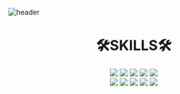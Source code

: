 ![header](https://capsule-render.vercel.app/api?type=waving&color=auto&height=300&section=header&text=Hyeona%20🐣&fontSize=90)

<div align=center><h1>🛠️SKILLS🛠️</h1></div>
<div align=center>
  <img src="https://img.shields.io/badge/JAVA-007396?style=flat-square&logo=java&logoColor=white"/> 
  <img src="https://img.shields.io/badge/SpringBoot-6DB33F?style=flat-square&logo=Spring Boot&logoColor=white"/> 
  <img src="https://img.shields.io/badge/mysql-4479A1?style=flat-square&logo=mysql&logoColor=white"/> 

  <img src="https://img.shields.io/badge/python-3776AB?style=flat-square&logo=python&logoColor=white"/> 
  <img src="https://img.shields.io/badge/c-A8B9CC?style=flat-square&logo=c&logoColor=white"/> 
  <br>

  <img src="https://img.shields.io/badge/html5-E34F26?style=flat-square&logo=html5&logoColor=white"/> 
  <img src="https://img.shields.io/badge/css-1572B6?style=flat-square&logo=css3&logoColor=white"/> 
  <img src="https://img.shields.io/badge/javascript-F7DF1E?style=flat-square&logo=javascript&logoColor=black"/> 

  <img src="https://img.shields.io/badge/vue.js-4FC08D?style=flat-square&logo=vue.js&logoColor=white"/> 
  <img src="https://img.shields.io/badge/react-61DAFB?style=flat-square&logo=react&logoColor=white"/> 
</div>
